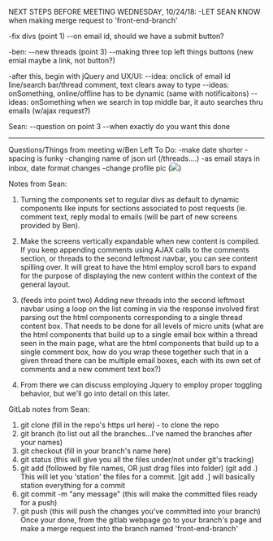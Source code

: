 NEXT STEPS BEFORE MEETING WEDNESDAY, 10/24/18:
-LET SEAN KNOW when making merge request to 'front-end-branch'

-fix divs (point 1)
--on email id, should we have a submit button?

-ben: 
--new threads (point 3)
--making three top left things buttons (new emial maybe a link, not button?)

-after this, begin with jQuery and UX/UI:
--idea: onclick of email id line/search bar/thread comment, text clears away to type
--ideas: onSomething, online/offline has to be dynamic (same with notificaitons)
--ideas: onSomething when we search in top middle bar, it auto searches thru emails (w/ajax request?)

Sean:
--question on point 3
--when exactly do you want this done

--------------------------------------------------------------------------------------------

Questions/Things from meeting w/Ben Left To Do:
-make date shorter
-spacing is funky
-changing name of json url (/threads....)
-as email stays in inbox, date format changes
-change profile pic (<img src='photo'/>)


Notes from Sean:
1. Turning the components set to regular divs as default to dynamic components like inputs for sections associated to post requests (ie. comment text, reply modal to emails (will be part of new screens provided by Ben). 

2. Make the screens vertically expandable when new content is compiled. If you keep appending comments using AJAX calls to the comments section, or threads to the second leftmost navbar, you can see content spilling over. It will great to have the html employ scroll bars to expand for the purpose of displaying the new content within the context of the general layout. 

3. (feeds into point two) Adding new threads into the second leftmost navbar using a loop on the list coming in via the response involved first parsing out the html components corresponding to a single thread content box. That needs to be done for all levels of micro units (what are the html components that build up to a single email box within a thread seen in the main page, what are the html components that build up to a single comment box, how do you wrap these together such that in a given thread there can be multiple email boxes, each with its own set of comments and a new comment text box?)

4. From there we can discuss employing Jquery to employ proper toggling behavior, but we'll go into detail on this later.

GitLab notes from Sean:
1. git clone (fill in the repo's https url here) - to clone the repo
2. git branch (to list out all the branches...I've named the branches after your names)
3. git checkout (fill in your branch's name here)
4. git status (this will give you all the files under/not under git's tracking)
5. git add (followed by file names, OR just drag files into folder) (git add .)
This will let you 'station' the files for a commit. [git add .] will basically station everything for a commit
6. git commit -m "any message" (this will make the committed files ready for a push)
7. git push (this will push the changes you've committed into your branch)
Once your done, from the gitlab webpage go to your branch's page and make a merge request into the branch named 'front-end-branch'